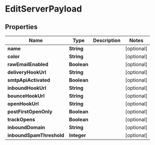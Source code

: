 
# EditServerPayload

## Properties
Name | Type | Description | Notes
------------ | ------------- | ------------- | -------------
**name** | **String** |  |  [optional]
**color** | **String** |  |  [optional]
**rawEmailEnabled** | **Boolean** |  |  [optional]
**deliveryHookUrl** | **String** |  |  [optional]
**smtpApiActivated** | **Boolean** |  |  [optional]
**inboundHookUrl** | **String** |  |  [optional]
**bounceHookUrl** | **String** |  |  [optional]
**openHookUrl** | **String** |  |  [optional]
**postFirstOpenOnly** | **Boolean** |  |  [optional]
**trackOpens** | **Boolean** |  |  [optional]
**inboundDomain** | **String** |  |  [optional]
**inboundSpamThreshold** | **Integer** |  |  [optional]



